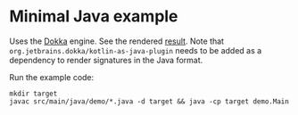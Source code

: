 # Minimal Java example

Uses the [Dokka](https://dinodoc.pages.dev/docs/dokka/) engine.
See the rendered [result](https://dinodoc.pages.dev/examples/java/).
Note that `org.jetbrains.dokka/kotlin-as-java-plugin` needs to be added as a dependency to render signatures in the Java format.

Run the example code:
```
mkdir target
javac src/main/java/demo/*.java -d target && java -cp target demo.Main
```
